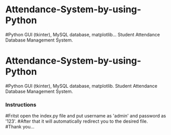 # Attendance-System-by-using-Python
#Python GUI (tkinter), MySQL database,  matplotlib...  Student Attendance Database Management System.
# Attendance-System-by-using-Python
#Python GUI (tkinter), MySQL database, matplotlib. Student Attendance Database Management System.

### Instructions  ###

#Fritst open the index.py file and put username as 'admin' and password as '123'.
#After that it will automatically redirect you to the desired file.
#Thank you...
